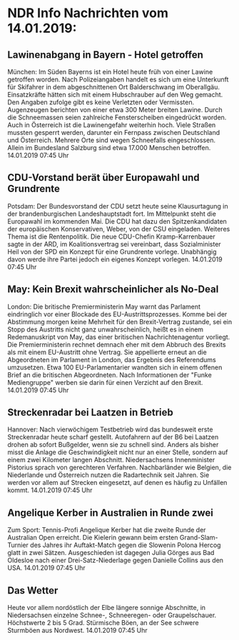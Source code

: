 # NDR Info Nachrichten vom 14.01.2019:


## Lawinenabgang in Bayern - Hotel getroffen
München: Im Süden Bayerns ist ein Hotel heute früh von einer Lawine getroffen worden. Nach Polizeiangaben handelt es sich um eine Unterkunft für Skifahrer in dem abgeschnittenen Ort Balderschwang im Oberallgäu. Einsatzkräfte hätten sich mit einem Hubschrauber auf den Weg gemacht. Den Angaben zufolge gibt es keine Verletzten oder Vermissten. Augenzeugen berichten von einer etwa 300 Meter breiten Lawine. Durch die Schneemassen seien zahlreiche Fensterscheiben eingedrückt worden. Auch in Österreich ist die Lawinengefahr weiterhin hoch. Viele Straßen mussten gesperrt werden, darunter ein Fernpass zwischen Deutschland und Österreich. Mehrere Orte sind wegen Schneefalls eingeschlossen. Allein im Bundesland Salzburg sind etwa 17.000 Menschen betroffen. 14.01.2019 07:45 Uhr 

## CDU-Vorstand berät über Europawahl und Grundrente
Potsdam: Der Bundesvorstand der CDU setzt heute seine Klausurtagung in der brandenburgischen Landeshauptstadt fort. Im Mittelpunkt steht die Europawahl im kommenden Mai. Die CDU hat dazu den Spitzenkandidaten der europäischen Konservativen, Weber, von der CSU eingeladen. Weiteres Thema ist die Rentenpolitik. Die neue CDU-Chefin Kramp-Karrenbauer sagte in der ARD, im Koalitionsvertrag sei vereinbart, dass Sozialminister Heil von der SPD ein Konzept für eine Grundrente vorlege. Unabhängig davon werde ihre Partei jedoch ein eigenes Konzept vorlegen. 14.01.2019 07:45 Uhr 

## May: Kein Brexit wahrscheinlicher als No-Deal
London: Die britische Premierministerin May warnt das Parlament eindringlich vor einer Blockade des EU-Austrittsprozesses. Komme bei der Abstimmung morgen keine Mehrheit für den Brexit-Vertrag zustande, sei ein Stopp des Austritts nicht ganz unwahrscheinlich, heißt es in einem Redemanuskript von May, das einer britischen Nachrichtenagentur vorliegt. Die Premierministerin rechnet demnach eher mit dem Abbruch des Brexits als mit einem EU-Austritt ohne Vertrag. Sie appellierte erneut an die Abgeordneten im Parlament in London, das Ergebnis des Referendums umzusetzen. Etwa 100 EU-Parlamentarier wandten sich in einem offenen Brief an die britischen Abgeordneten. Nach Informationen der "Funke Mediengruppe" werben sie darin für einen Verzicht auf den Brexit. 14.01.2019 07:45 Uhr 

## Streckenradar bei Laatzen in Betrieb
Hannover: Nach vierwöchigem Testbetrieb wird das bundesweit erste Streckenradar heute scharf gestellt. Autofahrern auf der B6 bei Laatzen drohen ab sofort Bußgelder, wenn sie zu schnell sind. Anders als bisher misst die Anlage die Geschwindigkeit nicht nur an einer Stelle, sondern auf einem zwei Kilometer langen Abschnitt. Niedersachsens Innenminister Pistorius sprach von gerechteren Verfahren. Nachbarländer wie Belgien, die Niederlande und Österreich nutzen die Radartechnik seit Jahren. Sie werden vor allem auf Strecken eingesetzt, auf denen es häufig zu Unfällen kommt. 14.01.2019 07:45 Uhr 

## Angelique Kerber in Australien in Runde zwei
Zum Sport: Tennis-Profi Angelique Kerber hat die zweite Runde der Australian Open erreicht. Die Kielerin gewann beim ersten Grand-Slam-Turnier des Jahres ihr Auftakt-Match gegen die Slowenin Polona Hercog glatt in zwei Sätzen. Ausgeschieden ist dagegen Julia Görges aus Bad Oldesloe nach einer Drei-Satz-Niederlage gegen Danielle Collins aus den USA. 14.01.2019 07:45 Uhr 

## Das Wetter
Heute vor allem nordöstlich der Elbe längere sonnige Abschnitte, in Niedersachsen einzelne Schnee-, Schneeregen- oder Graupelschauer. Höchstwerte 2 bis 5 Grad. Stürmische Böen, an der See schwere Sturmböen aus Nordwest. 14.01.2019 07:45 Uhr 
